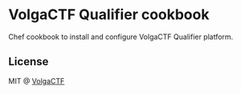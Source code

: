 # VolgaCTF Qualifier cookbook
Chef cookbook to install and configure VolgaCTF Qualifier platform.

## License
MIT @ [VolgaCTF](https://github.com/VolgaCTF)
